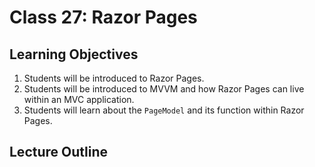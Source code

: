 # Class 27: Razor Pages

## Learning Objectives
1. Students will be introduced to Razor Pages. 
1. Students will be introduced to MVVM and how Razor Pages can live within an MVC application.
1. Students will learn about the `PageModel` and its function within Razor Pages.
## Lecture Outline

